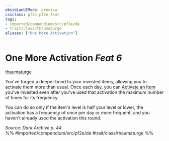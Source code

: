 ```yaml
---
obsidianUIMode: preview
cssclass: pf2e,pf2e-feat
tags:
- imported/compendium/src/pf2e/da
- trait/class/thaumaturge
aliases: ["One More Activation"]
---
```

# One More Activation  *Feat 6*  
[thaumaturge](rules/traits/thaumaturge-da.md)  


You've forged a deeper bond to your invested items, allowing you to activate them more than usual. Once each day, you can [Activate an Item](activate-an-item.md) you've invested even after you've used that activation the maximum number of times for its frequency.

You can do so only if the item's level is half your level or lower, the activation has a frequency of once per day or more frequent, and you haven't already used the activation this round.

*Source: Dark Archive p. 44*  
%% #imported/compendium/src/pf2e/da #trait/class/thaumaturge %%